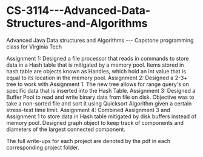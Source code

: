 # CS-3114---Advanced-Data-Structures-and-Algorithms
Advanced Java Data structures and Algorithms --- Capstone programming class for Virginia Tech

Assignment 1:
  Designed a file processor that reads in commands to store data in a Hash table that is mitigated by a memory pool. Items stored in hash table are objects known as Handles, which hold an int value that is equal to its location in the memory pool.
Assignment 2:
  Designed a 2-3+ tree to work with Assignment 1. The new tree allows for range query's on specific data that is inserted into the Hash Table.
Assignment 3:
  Designed a Buffer Pool to read and write binary data from file on disk. Objective was to take a non-sorted file and sort it using Quicksort Algorithm given a certain stress-test time limit.
Assignment 4:
  Combined Assignment 3 and Assignment 1 to store data in Hash table mitigated by disk buffers instead of memory pool. Designed graph object to keep track of components and diameters of the largest connected component.


The full write-ups for each project are denoted by the pdf in each corresponding project folder. 
